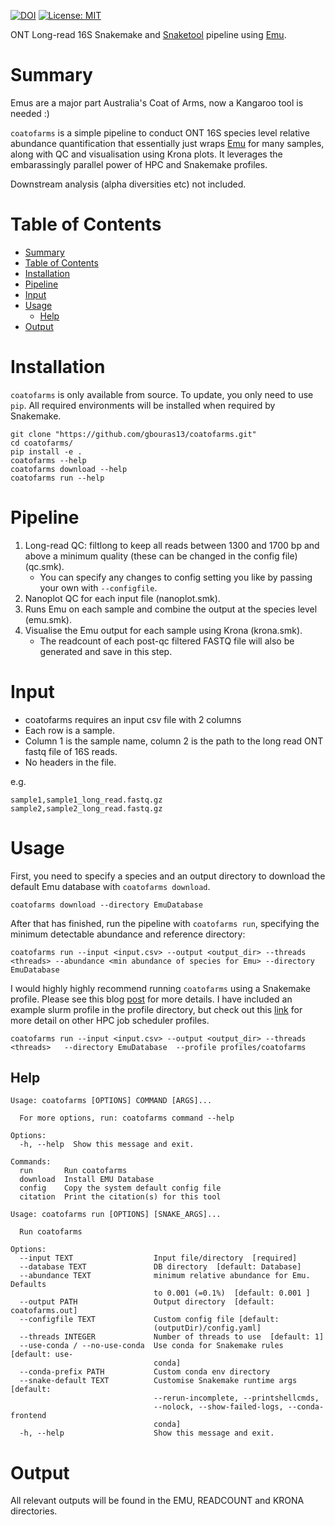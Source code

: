 [![DOI](https://zenodo.org/badge/578836536.svg)](https://zenodo.org/badge/latestdoi/578836536)
[![License: MIT](https://img.shields.io/badge/License-MIT-yellow.svg)](https://opensource.org/licenses/MIT)

ONT Long-read 16S Snakemake and [Snaketool](https://github.com/beardymcjohnface/Snaketool) pipeline using [Emu](https://gitlab.com/treangenlab/emu).

# Summary

Emus are a major part Australia's Coat of Arms, now a Kangaroo tool is needed :)

`coatofarms` is a simple pipeline to conduct ONT 16S species level relative abundance quantification that essentially just wraps [Emu](https://gitlab.com/treangenlab/emu) for many samples, along with QC and visualisation using Krona plots. It leverages the embarassingly parallel power of HPC and Snakemake profiles. 

Downstream analysis (alpha diversities etc) not included.

# Table of Contents

- [Summary](#summary)
- [Table of Contents](#table-of-contents)
- [Installation](#installation)
- [Pipeline](#pipeline)
- [Input](#input)
- [Usage](#usage)
  - [Help](#help)
- [Output](#output)

# Installation

`coatofarms` is only available from source. To update, you only need to use `pip`. All required environments will be installed when required by Snakemake.

```
git clone "https://github.com/gbouras13/coatofarms.git"
cd coatofarms/
pip install -e .
coatofarms --help
coatofarms download --help
coatofarms run --help
```

# Pipeline

1. Long-read QC: filtlong to keep all reads between 1300 and 1700 bp and above a minimum quality (these can be changed in the config file) (qc.smk).
    * You can specify any changes to config setting you like by passing your own with `--configfile`.
2. Nanoplot QC for each input file (nanoplot.smk).
3. Runs Emu on each sample and combine the output at the species level (emu.smk). 
4. Visualise the Emu output for each sample using Krona (krona.smk).
    * The readcount of each post-qc filtered FASTQ file will also be generated and save in this step. 

# Input

* coatofarms requires an input csv file with 2 columns 
* Each row is a sample.
* Column 1 is the sample name, column 2 is the path to the long read ONT fastq file of 16S reads.
* No headers in the file.

e.g.

```
sample1,sample1_long_read.fastq.gz
sample2,sample2_long_read.fastq.gz
```

# Usage

First, you need to specify a species and an output directory to download the default Emu database with `coatofarms download`.

```
coatofarms download --directory EmuDatabase 
```

After that has finished, run the pipeline with `coatofarms run`, specifying the minimum detectable abundance and reference directory:

```
coatofarms run --input <input.csv> --output <output_dir> --threads <threads> --abundance <min abundance of species for Emu> --directory EmuDatabase 
```


I would highly highly recommend running `coatofarms` using a Snakemake profile. Please see this blog [post](https://fame.flinders.edu.au/blog/2021/08/02/snakemake-profiles-updated) for more details. I have included an example slurm profile in the profile directory, but check out this [link](https://github.com/Snakemake-Profiles) for more detail on other HPC job scheduler profiles. 

```
coatofarms run --input <input.csv> --output <output_dir> --threads <threads>   --directory EmuDatabase  --profile profiles/coatofarms
```

## Help

```
Usage: coatofarms [OPTIONS] COMMAND [ARGS]...

  For more options, run: coatofarms command --help

Options:
  -h, --help  Show this message and exit.

Commands:
  run       Run coatofarms
  download  Install EMU Database
  config    Copy the system default config file
  citation  Print the citation(s) for this tool
```

```
Usage: coatofarms run [OPTIONS] [SNAKE_ARGS]...

  Run coatofarms

Options:
  --input TEXT                  Input file/directory  [required]
  --database TEXT               DB directory  [default: Database]
  --abundance TEXT              minimum relative abundance for Emu. Defaults
                                to 0.001 (=0.1%)  [default: 0.001 ]
  --output PATH                 Output directory  [default: coatofarms.out]
  --configfile TEXT             Custom config file [default:
                                (outputDir)/config.yaml]
  --threads INTEGER             Number of threads to use  [default: 1]
  --use-conda / --no-use-conda  Use conda for Snakemake rules  [default: use-
                                conda]
  --conda-prefix PATH           Custom conda env directory
  --snake-default TEXT          Customise Snakemake runtime args  [default:
                                --rerun-incomplete, --printshellcmds,
                                --nolock, --show-failed-logs, --conda-frontend
                                conda]
  -h, --help                    Show this message and exit.
  ```

# Output

All relevant outputs will be found in the EMU, READCOUNT and KRONA directories.







